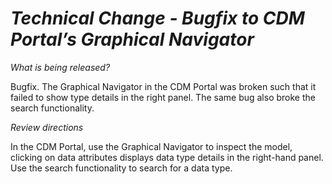 # *Technical Change - Bugfix to CDM Portal’s Graphical Navigator*

_What is being released?_

Bugfix. The Graphical Navigator in the CDM Portal was broken such that it failed to show type details in the right panel. The same bug also broke the search functionality.

_Review directions_

In the CDM Portal, use the Graphical Navigator to inspect the model, clicking on data attributes displays data type details in the right-hand panel. Use the search functionality to search for a data type.
